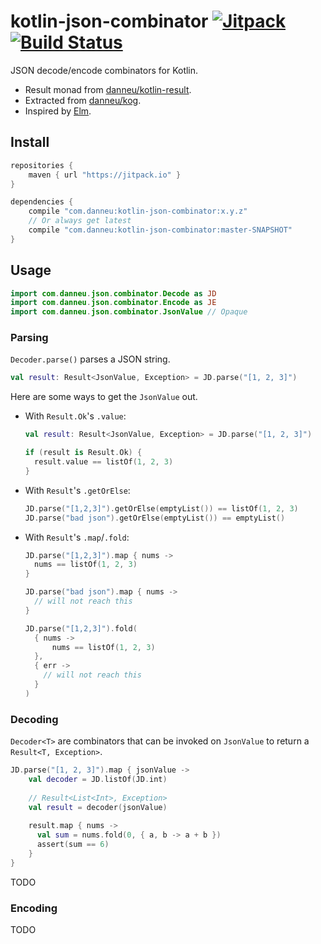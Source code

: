 
# kotlin-json-combinator [![Jitpack](https://jitpack.io/v/com.danneu/kotlin-json-combinator.svg)](https://jitpack.io/#com.danneu/kotlin-json-combinator) [![Build Status](https://travis-ci.org/danneu/kotlin-json-combinator.svg?branch=master)](https://travis-ci.org/danneu/kotlin-json-combinator)

JSON decode/encode combinators for Kotlin.

- Result monad from [danneu/kotlin-result](https://github.com/danneu/kotlin-result). 
- Extracted from [danneu/kog](https://github.com/danneu/kog).
- Inspired by [Elm](http://elm-lang.org/).

## Install

```kotlin
repositories {
    maven { url "https://jitpack.io" }
}

dependencies {
    compile "com.danneu:kotlin-json-combinator:x.y.z"
    // Or always get latest
    compile "com.danneu:kotlin-json-combinator:master-SNAPSHOT"
}
```

## Usage

```kotlin
import com.danneu.json.combinator.Decode as JD
import com.danneu.json.combinator.Encode as JE
import com.danneu.json.combinator.JsonValue // Opaque
```

### Parsing

`Decoder.parse()` parses a JSON string.

```kotlin
val result: Result<JsonValue, Exception> = JD.parse("[1, 2, 3]")
```

Here are some ways to get the `JsonValue` out.

- With `Result.Ok`'s `.value`:

    ```kotlin
    val result: Result<JsonValue, Exception> = JD.parse("[1, 2, 3]")
  
    if (result is Result.Ok) {
      result.value == listOf(1, 2, 3)
    }
    ```
    
- With `Result`'s `.getOrElse`:

    ```kotlin
    JD.parse("[1,2,3]").getOrElse(emptyList()) == listOf(1, 2, 3)
    JD.parse("bad json").getOrElse(emptyList()) == emptyList()
    ```
   
- With `Result`'s `.map`/`.fold`:

    ```kotlin
    JD.parse("[1,2,3]").map { nums ->
      nums == listOf(1, 2, 3)
    }
  
    JD.parse("bad json").map { nums ->
      // will not reach this
    }
  
    JD.parse("[1,2,3]").fold(
      { nums ->
          nums == listOf(1, 2, 3)
      }, 
      { err ->
        // will not reach this
      }
    )
    ```

### Decoding

`Decoder<T>` are combinators that can be invoked on `JsonValue` to
return a `Result<T, Exception>`.

```kotlin
JD.parse("[1, 2, 3]").map { jsonValue ->
    val decoder = JD.listOf(JD.int)
    
    // Result<List<Int>, Exception>
    val result = decoder(jsonValue)
    
    result.map { nums ->
      val sum = nums.fold(0, { a, b -> a + b })
      assert(sum == 6)
    }
}

```

TODO

### Encoding

TODO
